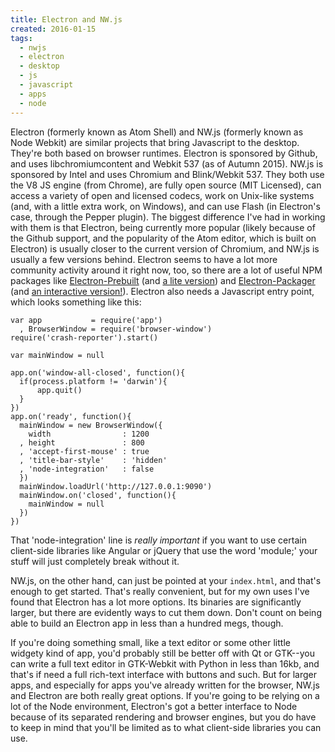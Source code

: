 ```yaml
---
title: Electron and NW.js
created: 2016-01-15
tags:
  - nwjs
  - electron
  - desktop
  - js
  - javascript
  - apps
  - node
---
```


Electron (formerly known as Atom Shell) and NW.js (formerly known as Node Webkit) are similar projects that bring Javascript to the desktop. They're both based on browser runtimes. Electron is sponsored by Github, and uses libchromiumcontent and Webkit 537 (as of Autumn 2015). NW.js is sponsored by Intel and uses Chromium and Blink/Webkit 537. They both use the V8 JS engine (from Chrome), are fully open source (MIT Licensed), can access a variety of open and licensed codecs, work on Unix-like systems (and, with a little extra work, on Windows), and can use Flash (in Electron's case, through the Pepper plugin). The biggest difference I've had in working with them is that Electron, being currently more popular (likely because of the Github support, and the popularity of the Atom editor, which is built on Electron) is usually closer to the current version of Chromium, and NW.js is usually a few versions behind. Electron seems to have a lot more community activity around it right now, too, so there are a lot of useful NPM packages like [Electron-Prebuilt](https://www.npmjs.com/package/electron-prebuilt) (and [a lite version](https://www.npmjs.com/package/electron-prebuilt-lite)) and [Electron-Packager](https://www.npmjs.com/package/electron-packager) (and [an interactive version!](https://www.npmjs.com/package/electron-packager-interactive)). Electron also needs a Javascript entry point, which looks something like this:

    var app           = require('app')  
      , BrowserWindow = require('browser-window')  
    require('crash-reporter').start()  

    var mainWindow = null  

    app.on('window-all-closed', function(){  
      if(process.platform != 'darwin'){  
          app.quit()  
      }  
    })  
    app.on('ready', function(){  
      mainWindow = new BrowserWindow({  
        width                : 1200  
      , height               : 800  
      , 'accept-first-mouse' : true  
      , 'title-bar-style'    : 'hidden'  
      , 'node-integration'   : false  
      })  
      mainWindow.loadUrl('http://127.0.0.1:9090')  
      mainWindow.on('closed', function(){  
        mainWindow = null  
      })  
    })  

That 'node-integration' line is _really important_ if you want to use certain client-side libraries like Angular or jQuery that use the word 'module;' your stuff will just completely break without it.

NW.js, on the other hand, can just be pointed at your `index.html`, and that's enough to get started. That's really convenient, but for my own uses I've found that Electron has a lot more options. Its binaries are significantly larger, but there are evidently ways to cut them down. Don't count on being able to build an Electron app in less than a hundred megs, though.

If you're doing something small, like a text editor or some other little widgety kind of app, you'd probably still be better off with Qt or GTK--you can write a full text editor in GTK-Webkit with Python in less than 16kb, and that's if need a full rich-text interface with buttons and such. But for larger apps, and especially for apps you've already written for the browser, NW.js and Electron are both really great options. If you're going to be relying on a lot of the Node environment, Electron's got a better interface to Node because of its separated rendering and browser engines, but you do have to keep in mind that you'll be limited as to what client-side libraries you can use.
